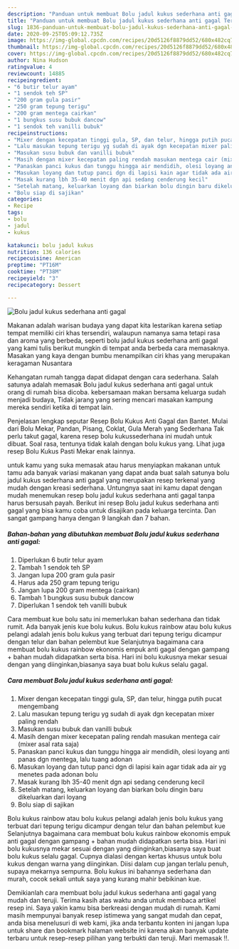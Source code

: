 ```yaml
---
description: "Panduan untuk membuat Bolu jadul kukus sederhana anti gagal Teruji"
title: "Panduan untuk membuat Bolu jadul kukus sederhana anti gagal Teruji"
slug: 1836-panduan-untuk-membuat-bolu-jadul-kukus-sederhana-anti-gagal-teruji
date: 2020-09-25T05:09:12.735Z
image: https://img-global.cpcdn.com/recipes/20d5126f8879dd52/680x482cq70/bolu-jadul-kukus-sederhana-anti-gagal-foto-resep-utama.jpg
thumbnail: https://img-global.cpcdn.com/recipes/20d5126f8879dd52/680x482cq70/bolu-jadul-kukus-sederhana-anti-gagal-foto-resep-utama.jpg
cover: https://img-global.cpcdn.com/recipes/20d5126f8879dd52/680x482cq70/bolu-jadul-kukus-sederhana-anti-gagal-foto-resep-utama.jpg
author: Nina Hudson
ratingvalue: 4
reviewcount: 14885
recipeingredient:
- "6 butir telur ayam"
- "1 sendok teh SP"
- "200 gram gula pasir"
- "250 gram tepung terigu"
- "200 gram mentega cairkan"
- "1 bungkus susu bubuk dancow"
- "1 sendok teh vanilli bubuk"
recipeinstructions:
- "Mixer dengan kecepatan tinggi gula, SP, dan telur, hingga putih pucat mengembang"
- "Lalu masukan tepung terigu yg sudah di ayak dgn kecepatan mixer paling rendah"
- "Masukan susu bubuk dan vanilli bubuk"
- "Masih dengan mixer kecepatan paling rendah masukan mentega cair (mixer asal rata saja)"
- "Panaskan panci kukus dan tunggu hingga air mendidih, olesi loyang anti panas dgn mentega, lalu tuang adonan"
- "Masukan loyang dan tutup panci dgn di lapisi kain agar tidak ada air yg menetes pada adonan bolu"
- "Masak kurang lbh 35-40 menit dgn api sedang cenderung kecil"
- "Setelah matang, keluarkan loyang dan biarkan bolu dingin baru dikeluarkan dari loyang"
- "Bolu siap di sajikan"
categories:
- Recipe
tags:
- bolu
- jadul
- kukus

katakunci: bolu jadul kukus 
nutrition: 136 calories
recipecuisine: American
preptime: "PT16M"
cooktime: "PT38M"
recipeyield: "3"
recipecategory: Dessert

---
```



![Bolu jadul kukus sederhana anti gagal](https://img-global.cpcdn.com/recipes/20d5126f8879dd52/680x482cq70/bolu-jadul-kukus-sederhana-anti-gagal-foto-resep-utama.jpg)

Makanan adalah warisan budaya yang dapat kita lestarikan karena setiap tempat memiliki ciri khas tersendiri, walaupun namanya sama tetapi rasa dan aroma yang berbeda, seperti bolu jadul kukus sederhana anti gagal yang kami tulis berikut mungkin di tempat anda berbeda cara memasaknya. Masakan yang kaya dengan bumbu menampilkan ciri khas yang merupakan keragaman Nusantara

Kehangatan rumah tangga dapat didapat dengan cara sederhana. Salah satunya adalah memasak Bolu jadul kukus sederhana anti gagal untuk orang di rumah bisa dicoba. kebersamaan makan bersama keluarga sudah menjadi budaya, Tidak jarang yang sering mencari masakan kampung mereka sendiri ketika di tempat lain.

Penjelasan lengkap seputar Resep Bolu Kukus Anti Gagal dan Bantet. Mulai dari Bolu Mekar, Pandan, Pisang, Coklat, Gula Merah yang Sederhana Tak perlu takut gagal, karena resep bolu kukussederhana ini mudah untuk dibuat. Soal rasa, tentunya tidak kalah dengan bolu kukus yang. Lihat juga resep Bolu Kukus Pasti Mekar enak lainnya.

untuk kamu yang suka memasak atau harus menyiapkan makanan untuk tamu ada banyak variasi makanan yang dapat anda buat salah satunya bolu jadul kukus sederhana anti gagal yang merupakan resep terkenal yang mudah dengan kreasi sederhana. Untungnya saat ini kamu dapat dengan mudah menemukan resep bolu jadul kukus sederhana anti gagal tanpa harus bersusah payah.
Berikut ini resep Bolu jadul kukus sederhana anti gagal yang bisa kamu coba untuk disajikan pada keluarga tercinta. Dan sangat gampang hanya dengan 9 langkah dan 7 bahan.


<!--inarticleads1-->

##### Bahan-bahan yang dibutuhkan membuat Bolu jadul kukus sederhana anti gagal:

1. Diperlukan 6 butir telur ayam
1. Tambah 1 sendok teh SP
1. Jangan lupa 200 gram gula pasir
1. Harus ada 250 gram tepung terigu
1. Jangan lupa 200 gram mentega (cairkan)
1. Tambah 1 bungkus susu bubuk dancow
1. Diperlukan 1 sendok teh vanilli bubuk


Cara membuat kue bolu satu ini memerlukan bahan sederhana dan tidak rumit. Ada banyak jenis kue bolu kukus. Bolu kukus rainbow atau bolu kukus pelangi adalah jenis bolu kukus yang terbuat dari tepung terigu dicampur dengan telur dan bahan pelembut kue Selanjutnya bagaimana cara membuat bolu kukus rainbow ekonomis empuk anti gagal dengan gampang + bahan mudah didapatkan serta bisa. Hari ini bolu kukusnya mekar sesuai dengan yang diinginkan,biasanya saya buat bolu kukus selalu gagal. 

<!--inarticleads2-->

##### Cara membuat  Bolu jadul kukus sederhana anti gagal:

1. Mixer dengan kecepatan tinggi gula, SP, dan telur, hingga putih pucat mengembang
1. Lalu masukan tepung terigu yg sudah di ayak dgn kecepatan mixer paling rendah
1. Masukan susu bubuk dan vanilli bubuk
1. Masih dengan mixer kecepatan paling rendah masukan mentega cair (mixer asal rata saja)
1. Panaskan panci kukus dan tunggu hingga air mendidih, olesi loyang anti panas dgn mentega, lalu tuang adonan
1. Masukan loyang dan tutup panci dgn di lapisi kain agar tidak ada air yg menetes pada adonan bolu
1. Masak kurang lbh 35-40 menit dgn api sedang cenderung kecil
1. Setelah matang, keluarkan loyang dan biarkan bolu dingin baru dikeluarkan dari loyang
1. Bolu siap di sajikan


Bolu kukus rainbow atau bolu kukus pelangi adalah jenis bolu kukus yang terbuat dari tepung terigu dicampur dengan telur dan bahan pelembut kue Selanjutnya bagaimana cara membuat bolu kukus rainbow ekonomis empuk anti gagal dengan gampang + bahan mudah didapatkan serta bisa. Hari ini bolu kukusnya mekar sesuai dengan yang diinginkan,biasanya saya buat bolu kukus selalu gagal. Cupnya dialasi dengan kertas khusus untuk bolu kukus dengan warna yang diinginkan. Diisi dalam cup jangan terlalu penuh, supaya mekarnya sempurna. Bolu kukus ini bahannya sederhana dan murah, cocok sekali untuk saya yang kurang mahir bebikinan kue. 

Demikianlah cara membuat bolu jadul kukus sederhana anti gagal yang mudah dan teruji. Terima kasih atas waktu anda untuk membaca artikel resep ini. Saya yakin kamu bisa berkreasi dengan mudah di rumah. Kami masih mempunyai banyak resep istimewa yang sangat mudah dan cepat, anda bisa menelusuri di web kami, jika anda terbantu konten ini jangan lupa untuk share dan bookmark halaman website ini karena akan banyak update terbaru untuk resep-resep pilihan yang terbukti dan teruji. Mari memasak !!. 
